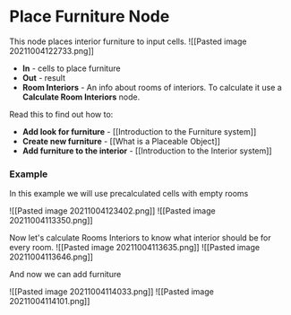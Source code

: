 # Place Furniture Node
This node places interior furniture to input cells.
![[Pasted image 20211004122733.png]]
- **In** - cells to place furniture
- **Out** - result
- **Room Interiors** - An info about rooms of interiors. To calculate it use a **Calculate Room Interiors** node.

Read this to find out how to:
- **Add look for furniture** - [[Introduction to the Furniture system]]
- **Create new furniture** - [[What is a Placeable Object]]
- **Add furniture to the interior** - [[Introduction to the Interior system]]



### Example
In this example we will use precalculated cells with empty rooms

![[Pasted image 20211004123402.png]]
![[Pasted image 20211004113350.png]]

Now let's calculate Rooms Interiors to know what interior should be for  every room.
![[Pasted image 20211004113635.png]]
![[Pasted image 20211004113646.png]]

And now we can add furniture

![[Pasted image 20211004114033.png]]
![[Pasted image 20211004114101.png]]